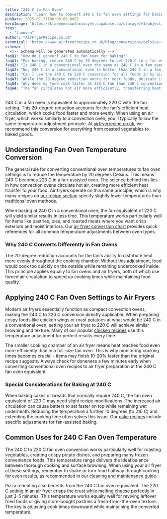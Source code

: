 ```yaml
---
title: "240 C to Fan Oven"
description: "Learn how to convert 240 C to fan oven settings for baking and air frying. Includes temperature equivalents and cooking tips for perfect results."
pubDate: 2025-07-21T00:00:00.000Z
heroImage: "https://klueoymssxwfnxsvcyhv.supabase.co/storage/v1/object/public/Shmucket/240-c-to-fan-oven.png"
tags:
  - "fanoven"
author: "AirFryerRecipe.co.uk"
canonical: "https://www.airfryerrecipe.co.uk/blog/conversions/celsius-to-fan-oven/240-c-to-fan-oven"
schema: |
  <!-- Schema will be generated automatically -->
faqQ1: "How do I convert 240 C to fan oven for baking?"
faqA1: "For baking, reduce 240 C by 20 degrees to get 220 C in a fan oven. This adjustment prevents over-browning while ensuring even cooking. The same conversion applies to air fryers, though baking times may be slightly shorter."
faqQ2: "Is 240 C in a conventional oven the same as 240 C in a fan oven?"
faqA2: "No, 240 C in a conventional oven is hotter than 240 C in a fan oven due to the air circulation. You should always reduce the temperature by 20 degrees when using fan settings, making 240 C equivalent to 220 C in a fan-assisted oven or air fryer."
faqQ3: "Can I use the 240 C to 220 C conversion for all foods in my air fryer?"
faqA3: "While the 20-degree reduction works for most foods, delicate items like custards or soufflés may need additional temperature adjustments. For these, try reducing by 25-30 degrees instead and monitor cooking progress carefully."
faqQ4: "Why does my food cook faster at 220 C fan than 240 C conventional?"
faqA4: "The fan circulates hot air more efficiently, transferring heat to food faster. This means cooking completes quicker at the lower temperature. Always check doneness early when using fan settings or air fryer equivalents of conventional oven temperatures."
---
```

<p>240 C in a fan oven is equivalent to approximately 220 C with the fan setting. This 20-degree reduction accounts for the fan's efficient heat circulation, which cooks food faster and more evenly. When using an air fryer, which works similarly to a convection oven, you'll typically follow the same temperature adjustment principle. At <a href=https://www.airfryerrecipe.co.uk>airfryerrecipe.co.uk</a>, we recommend this conversion for everything from roasted vegetables to baked goods.</p>

<h2>Understanding Fan Oven Temperature Conversion</h2>
<p>The general rule for converting conventional oven temperatures to fan oven settings is to reduce the temperature by 20 degrees Celsius. This means 240 C becomes 220 C in a fan-assisted oven. The science behind this lies in how convection ovens circulate hot air, creating more efficient heat transfer to your food. Air fryers operate on this same principle, which is why many recipes on <a href=https://www.airfryerrecipe.co.uk/recipes>our recipe section</a> specify slightly lower temperatures than traditional oven methods.</p>

<p>When baking at 240 C in a conventional oven, the fan equivalent of 220 C will yield similar results in less time. This temperature works particularly well for items like pastries, pies, and roasted meats where you want crisp exteriors and moist interiors. Our <a href=https://www.airfryerrecipe.co.uk/air-fryer-conversion-chart>air fryer conversion chart</a> provides quick references for all common temperature adjustments between oven types.</p>

<h3>Why 240 C Converts Differently in Fan Ovens</h3>
<p>The 20-degree reduction accounts for the fan's ability to distribute heat more evenly throughout the cooking chamber. Without this adjustment, food would cook too quickly on the outside while remaining undercooked inside. This principle applies equally to fan ovens and air fryers, both of which use forced air circulation to speed up cooking times while maintaining food quality.</p>

<h2>Applying 240 C Fan Oven Settings to Air Fryers</h2>
<p>Modern air fryers essentially function as compact convection ovens, making the 240 C to 220 C conversion directly applicable. When preparing crispy foods like chicken wings or roast potatoes at what would be 240 C in a conventional oven, setting your air fryer to 220 C will achieve similar browning and texture. Many of our popular <a href=https://www.airfryerrecipe.co.uk/recipe-category/chicken>chicken recipes</a> use this temperature adjustment for perfect results every time.</p>

<p>The smaller cooking chamber of an air fryer means heat reaches food even more efficiently than in a full-size fan oven. This is why monitoring cooking times becomes crucial - items may finish 10-20% faster than the original recipe suggests. Always check for doneness a few minutes early when converting conventional oven recipes to air fryer preparation at the 240 C fan oven equivalent.</p>

<h3>Special Considerations for Baking at 240 C</h3>
<p>When baking cakes or breads that normally require 240 C, the fan oven equivalent of 220 C may need slight recipe modifications. The increased air circulation can cause batters to set faster on top while remaining wet underneath. Reducing the temperature a further 10 degrees (to 210 C) and extending the cooking time often solves this issue. Our <a href=https://www.airfryerrecipe.co.uk/recipe-category/cakes>cake recipes</a> include specific adjustments for fan-assisted baking.</p>

<h2>Common Uses for 240 C Fan Oven Temperature</h2>
<p>The 240 C to 220 C fan oven conversion works particularly well for roasting vegetables, creating crispy potato dishes, and preparing many frozen convenience foods. This temperature range delivers the ideal balance between thorough cooking and surface browning. When using your air fryer at these settings, remember to shake or turn food halfway through cooking for even results, as recommended in our <a href=https://www.airfryerrecipe.co.uk/air-fryer-cleaner>cleaning and maintenance guide</a>.</p>

<p>Pizza reheating also benefits from the 240 C fan oven equivalent. The 220 C setting in an air fryer crisps the crust while melting cheese perfectly in just 3-5 minutes. This temperature works equally well for reviving leftover fried foods or giving store-bought pastries a fresh-from-the-oven texture. The key is adjusting cook times downward while maintaining the converted temperature.</p>
